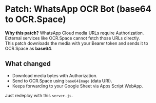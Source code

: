 # Patch: WhatsApp OCR Bot (base64 to OCR.Space)

**Why this patch?** WhatsApp Cloud media URLs require Authorization. External services like OCR.Space cannot fetch those URLs directly.  
This patch downloads the media with your Bearer token and sends it to OCR.Space as **base64**.

## What changed
- Download media bytes with Authorization.
- Send to OCR.Space using `base64Image` (data URI).
- Keeps forwarding to your Google Sheet via Apps Script WebApp.

Just redeploy with this `server.js`.
